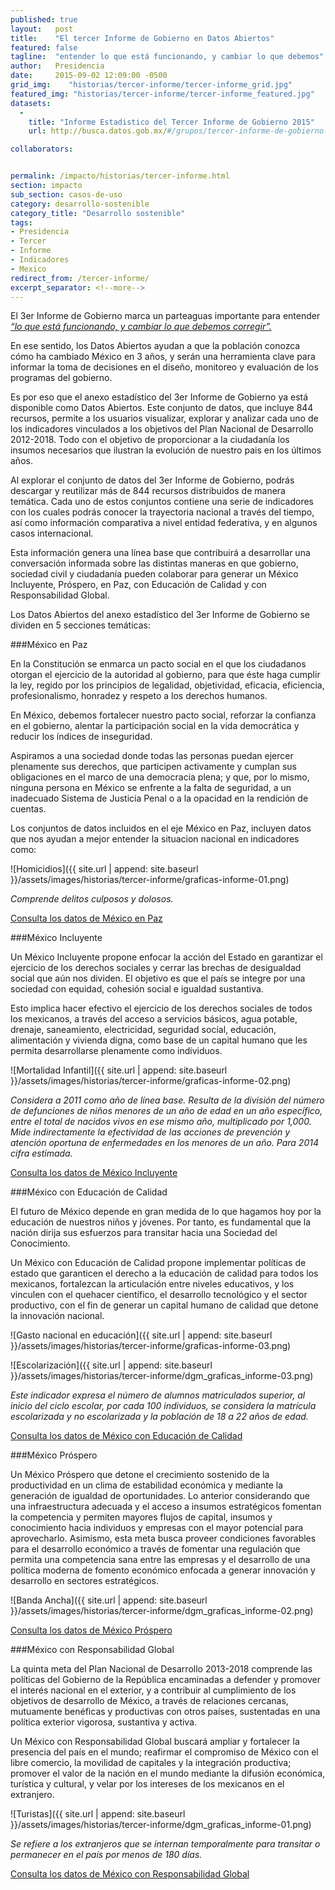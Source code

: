 ```yaml
---
published: true
layout:   post
title:    "El tercer Informe de Gobierno en Datos Abiertos"
featured: false
tagline:  "entender lo que está funcionando, y cambiar lo que debemos"
author:   Presidencia
date:     2015-09-02 12:09:00 -0500
grid_img:    "historias/tercer-informe/tercer-informe_grid.jpg"
featured_img: "historias/tercer-informe/tercer-informe_featured.jpg"
datasets:
  -
    title: "Informe Estadistico del Tercer Informe de Gobierno 2015"
    url: http://busca.datos.gob.mx/#/grupos/tercer-informe-de-gobierno

collaborators:


permalink: /impacto/historias/tercer-informe.html
section: impacto
sub_section: casos-de-uso
category: desarrollo-sostenible
category_title: "Desarrollo sostenible"
tags:
- Presidencia
- Tercer
- Informe
- Indicadores
- Mexico
redirect_from: /tercer-informe/
excerpt_separator: <!--more-->
---
```




El 3er Informe de Gobierno marca un parteaguas importante para entender [*“lo que está funcionando, y cambiar lo que debemos corregir”.*](http://www.presidencia.gob.mx/tercerinforme/hoy-tenemos-claro-lo-que-esta-funcionando-y-tiempo-para-cambiar-lo-que-debemos-corregir/)

<!--more-->

En ese sentido, los Datos Abiertos ayudan a que la población conozca cómo ha cambiado México en 3 años, y serán una herramienta clave para informar la toma de decisiones en el diseño, monitoreo y evaluación de los programas del gobierno.

Es por eso que el anexo estadístico del 3er Informe de Gobierno ya está disponible como Datos Abiertos. Este conjunto de datos, que incluye 844 recursos, permite a los usuarios visualizar, explorar y analizar cada uno de los indicadores vinculados a los objetivos del Plan Nacional de Desarrollo 2012-2018. Todo con el objetivo de proporcionar a la ciudadanía los insumos necesarios que ilustran la evolución de nuestro pais en los últimos años.

Al explorar el conjunto de datos del 3er Informe de Gobierno, podrás descargar y reutilizar más de 844 recursos distribuidos de manera temática. Cada uno de estos conjuntos contiene una serie de indicadores con los cuales podrás conocer la trayectoria nacional a través del tiempo, así como información comparativa a nivel entidad federativa, y en algunos casos internacional.

Esta información genera una línea base que contribuirá a desarrollar una conversación informada sobre las distintas maneras en que gobierno, sociedad civil y ciudadanía pueden colaborar para generar un México Incluyente, Próspero, en Paz, con Educación de Calidad y con Responsabilidad Global.

Los Datos Abiertos del anexo estadístico del 3er Informe de Gobierno se dividen en 5 secciones temáticas:




###México en Paz

En la Constitución se enmarca un pacto social en el que los ciudadanos otorgan el ejercicio de la autoridad al gobierno, para que éste haga cumplir la ley, regido por los principios de legalidad, objetividad, eficacia, eficiencia, profesionalismo, honradez y respeto a los derechos humanos.

En México, debemos fortalecer nuestro pacto social, reforzar la confianza en el gobierno, alentar la participación social en la vida democrática y reducir los índices de inseguridad.

Aspiramos a una sociedad donde todas las personas puedan ejercer plenamente sus derechos, que participen activamente y cumplan sus obligaciones en el marco de una democracia plena; y que, por lo mismo, ninguna persona en México se enfrente a la falta de seguridad, a un inadecuado Sistema de Justicia Penal o a la opacidad en la rendición de cuentas.

Los conjuntos de datos incluidos en el eje México en Paz, incluyen datos que nos ayudan a mejor entender la situacion nacional en indicadores como:


![Homicidios]({{ site.url | append: site.baseurl }}/assets/images/historias/tercer-informe/graficas-informe-01.png)



*Comprende delitos culposos y dolosos.*


[Consulta los datos de México en Paz](http://busca.datos.gob.mx/#/conjuntos/mexico-en-paz--tercer-informe)


###México Incluyente

Un México Incluyente propone enfocar la acción del Estado en garantizar el ejercicio de los derechos sociales y cerrar las brechas de desigualdad social que aún nos dividen. El objetivo es que el país se integre por una sociedad con equidad, cohesión social e igualdad sustantiva.

Esto implica hacer efectivo el ejercicio de los derechos sociales de todos los mexicanos, a través del acceso a servicios básicos, agua potable, drenaje, saneamiento, electricidad, seguridad social, educación, alimentación y vivienda digna, como base de un capital humano que les permita desarrollarse plenamente como individuos.


![Mortalidad Infantil]({{ site.url | append: site.baseurl }}/assets/images/historias/tercer-informe/graficas-informe-02.png)



*Considera  a  2011  como  año  de  línea  base.  Resulta  de la  división  del número  de  defunciones de niños menores  de  un año de edad en un año específico, entre el total de nacidos  vivos  en  ese  mismo  año,  multiplicado  por  1,000.  Mide indirectamente la efectividad de las acciones de prevención y atención oportuna de enfermedades en los menores de un año. Para 2014 cifra estimada.*

[Consulta los datos de México Incluyente](http://busca.datos.gob.mx/#/conjuntos/mexico-incluyente--tercer-informe)


###México con Educación de Calidad

El futuro de México depende en gran medida de lo que hagamos hoy por la educación de nuestros niños y jóvenes. Por tanto, es fundamental que la nación dirija sus esfuerzos para transitar hacia una Sociedad del Conocimiento.

Un México con Educación de Calidad propone implementar políticas de estado que garanticen el derecho a la educación de calidad para todos los mexicanos, fortalezcan la articulación entre niveles educativos, y los vinculen con el quehacer científico, el desarrollo tecnológico y el sector productivo, con el fin de generar un capital humano de calidad que detone la innovación nacional.

![Gasto nacional en educación]({{ site.url | append: site.baseurl }}/assets/images/historias/tercer-informe/graficas-informe-03.png)


![Escolarización]({{ site.url | append: site.baseurl }}/assets/images/historias/tercer-informe/dgm_graficas_informe-03.png)


*Este  indicador  expresa  el  número de  alumnos  matriculados  superior,  al inicio del ciclo escolar, por cada 100 individuos, se considera la matrícula escolarizada y no escolarizada y la población de 18 a 22 años de edad.*

[Consulta los datos de México con Educación de Calidad](http://busca.datos.gob.mx/#/conjuntos/mexico-con-educacion-de-calidad--tercer-informe)


###México Próspero

Un México Próspero que detone el crecimiento sostenido de la productividad en un clima de estabilidad económica y mediante la generación de igualdad de oportunidades. Lo anterior considerando que una infraestructura adecuada y el acceso a insumos estratégicos fomentan la competencia y permiten mayores flujos de capital, insumos y conocimiento hacia individuos y empresas con el mayor potencial para aprovecharlo. Asimismo, esta meta busca proveer condiciones favorables para el desarrollo económico a través de fomentar una regulación que permita una competencia sana entre las empresas y el desarrollo de una política moderna de fomento económico enfocada a generar innovación y desarrollo en sectores estratégicos.


![Banda Ancha]({{ site.url | append: site.baseurl }}/assets/images/historias/tercer-informe/dgm_graficas_informe-02.png)



[Consulta los datos de México Próspero](http://busca.datos.gob.mx/#/conjuntos/mexico-prospero-tercer-informe)

###México con Responsabilidad Global

La quinta meta del Plan Nacional de Desarrollo 2013-2018 comprende las políticas del Gobierno de la República encaminadas a defender y promover el interés nacional en el exterior, y a contribuir al cumplimiento de los objetivos de desarrollo de México, a través de relaciones cercanas, mutuamente benéficas y productivas con otros países, sustentadas en una política exterior vigorosa, sustantiva y activa.

Un México con Responsabilidad Global buscará ampliar y fortalecer la presencia del país en el mundo; reafirmar el compromiso de México con el libre comercio, la movilidad de capitales y la integración productiva; promover el valor de la nación en el mundo mediante la difusión económica, turística y cultural, y velar por los intereses de los mexicanos en el extranjero.


![Turistas]({{ site.url | append: site.baseurl }}/assets/images/historias/tercer-informe/dgm_graficas_informe-01.png)



*Se refiere a los extranjeros que se internan temporalmente para transitar o permanecer en el país por menos de 180 días.*

[Consulta los datos de México con Responsabilidad Global](http://busca.datos.gob.mx/#/conjuntos/mexico-con-responsabilidad-global--tercer-informe)
